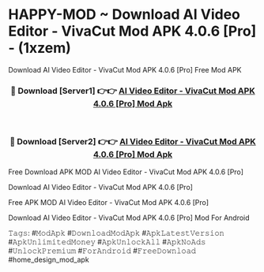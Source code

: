 # HAPPY-MOD ~ Download AI Video Editor - VivaCut Mod APK 4.0.6 [Pro] - (1xzem)
Download AI Video Editor - VivaCut Mod APK 4.0.6 [Pro] Free Mod APK

<div align="center">
<h3>🔴 Download [Server1] 👉👉 <a href="https://apk-comot.site?title=AI_Video_Editor_-_VivaCut_Mod_APK_4.0.6_[Pro]">AI Video Editor - VivaCut Mod APK 4.0.6 [Pro] Mod Apk</a></h3><br>

<h3>🔴 Download [Server2] 👉👉 <a href="https://apk-comot.site?title=AI_Video_Editor_-_VivaCut_Mod_APK_4.0.6_[Pro]">AI Video Editor - VivaCut Mod APK 4.0.6 [Pro] Mod Apk</a></h3>
</div>


Free Download APK MOD AI Video Editor - VivaCut Mod APK 4.0.6 [Pro]

Download AI Video Editor - VivaCut Mod APK 4.0.6 [Pro] 

Free APK MOD AI Video Editor - VivaCut Mod APK 4.0.6 [Pro] 

Download AI Video Editor - VivaCut Mod APK 4.0.6 [Pro] Mod For Android

𝚃𝚊𝚐𝚜: #𝙼𝚘𝚍𝙰𝚙𝚔 #𝙳𝚘𝚠𝚗𝚕𝚘𝚊𝚍𝙼𝚘𝚍𝙰𝚙𝚔 #𝙰𝚙𝚔𝙻𝚊𝚝𝚎𝚜𝚝𝚅𝚎𝚛𝚜𝚒𝚘𝚗 #𝙰𝚙𝚔𝚄𝚗𝚕𝚒𝚖𝚒𝚝𝚎𝚍𝙼𝚘𝚗𝚎𝚢 #𝙰𝚙𝚔𝚄𝚗𝚕𝚘𝚌𝚔𝙰𝚕𝚕 #𝙰𝚙𝚔𝙽𝚘𝙰𝚍𝚜 #𝚄𝚗𝚕𝚘𝚌𝚔𝙿𝚛𝚎𝚖𝚒𝚞𝚖 #𝙵𝚘𝚛𝙰𝚗𝚍𝚛𝚘𝚒𝚍 #𝙵𝚛𝚎𝚎𝙳𝚘𝚠𝚗𝚕𝚘𝚊𝚍 #home_design_mod_apk